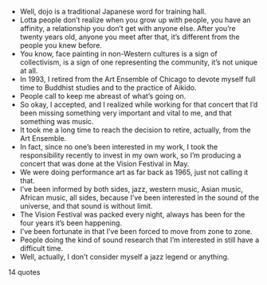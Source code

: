  - Well, dojo is a traditional Japanese word for training hall.
 - Lotta people don’t realize when you grow up with people, you have an affinity, a relationship you don’t get with anyone else. After you’re twenty years old, anyone you meet after that, it’s different from the people you knew before.
 - You know, face painting in non-Western cultures is a sign of collectivism, is a sign of one representing the community, it’s not unique at all.
 - In 1993, I retired from the Art Ensemble of Chicago to devote myself full time to Buddhist studies and to the practice of Aikido.
 - People call to keep me abreast of what’s going on.
 - So okay, I accepted, and I realized while working for that concert that I’d been missing something very important and vital to me, and that something was music.
 - It took me a long time to reach the decision to retire, actually, from the Art Ensemble.
 - In fact, since no one’s been interested in my work, I took the responsibility recently to invest in my own work, so I’m producing a concert that was done at the Vision Festival in May.
 - We were doing performance art as far back as 1965, just not calling it that.
 - I’ve been informed by both sides, jazz, western music, Asian music, African music, all sides, because I’ve been interested in the sound of the universe, and that sound is without limit.
 - The Vision Festival was packed every night, always has been for the four years it’s been happening.
 - I’ve been fortunate in that I’ve been forced to move from zone to zone.
 - People doing the kind of sound research that I’m interested in still have a difficult time.
 - Well, actually, I don’t consider myself a jazz legend or anything.

14 quotes